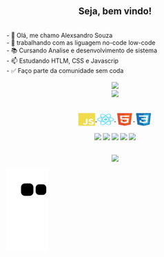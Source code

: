 <div align="center">
<h2> Seja, bem vindo!</h2>
</div>
</br>
- 👋 Olá, me chamo Alexsandro Souza</br>
- 👀 trabalhando com as liguagem no-code low-code</br>
- 📚 Cursando Analise e desenvolvimento de sistema</br>
- 📫 Estudando HTLM, CSS e Javascrip</br>
- ✅ Faço parte da comunidade sem coda</br>
</br>
<div align="center">
  <div align="center">
  <a href="https://github.com/Alexsandr0s">
    <img height="180em" src="https://github-readme-stats.vercel.app/api?username=Alexsandr0s&show_icons=true&theme=dracula&include_all_commits=true&count_private=true"/>
    </div>

  <div align="center">
    <img height="180em" src="https://github-readme-stats.vercel.app/api/top-langs/?username=Alexsandr0s&layout=compact&langs_count=7&theme=dracula"/>
</div>
</div>
</br>
 <div align="center">
<div style="display: inline_block"><br>
  <img align="center" alt="Formando-Js" height="30" width="40" src="https://raw.githubusercontent.com/devicons/devicon/master/icons/javascript/javascript-plain.svg">
  <img align="center" alt="Formando-React" height="30" width="40" src="https://raw.githubusercontent.com/devicons/devicon/master/icons/react/react-original.svg">
  <img align="center" alt="Formando -HTML" height="30" width="40" src="https://raw.githubusercontent.com/devicons/devicon/master/icons/html5/html5-original.svg">
  <img align="center" alt="Formando-CSS" height="30" width="40" src="https://raw.githubusercontent.com/devicons/devicon/master/icons/css3/css3-original.svg">
</div>
 </div>
</br>

 <div align="center">
  <a href="https://www.youtube.com/c/formandodev/playlists" target="_blank"><img src="https://img.shields.io/badge/YouTube-FF0000?style=for-the-badge&logo=youtube&logoColor=white" target="_blank"></a>
  <a href="https://www.instagram.com/alexsandr0f" target="_blank"><img src="https://img.shields.io/badge/-Instagram-%23E4405F?style=for-the-badge&logo=instagram&logoColor=white" target="_blank"></a> 
  <a href = "mailto:alexsandros812@gmail.com"><img src="https://img.shields.io/badge/-Gmail-%23333?style=for-the-badge&logo=gmail&logoColor=white" target="_blank"></a>
  <a href="https://www.linkedin.com/in/alexsandro-souza-7552b21ab" target="_blank"><img src="https://img.shields.io/badge/-LinkedIn-%230077B5?style=for-the-badge&logo=linkedin&logoColor=white" target="_blank"></a> 
   <a href="https://discord.gg/Alexsandr0" target="_blank"><img src="https://img.shields.io/badge/Discord-7289DA?style=for-the-badge&logo=discord&logoColor=white" target="_blank"></a>
</div>
</br>
<p align="center">   <img alingn="center" src="https://profile-counter.glitch.me/Alexsandr0s/count.svg" /></p>



![snake gif](https://github.com/Formandodev/Formandodev/blob/output/github-contribution-grid-snake.svg)



